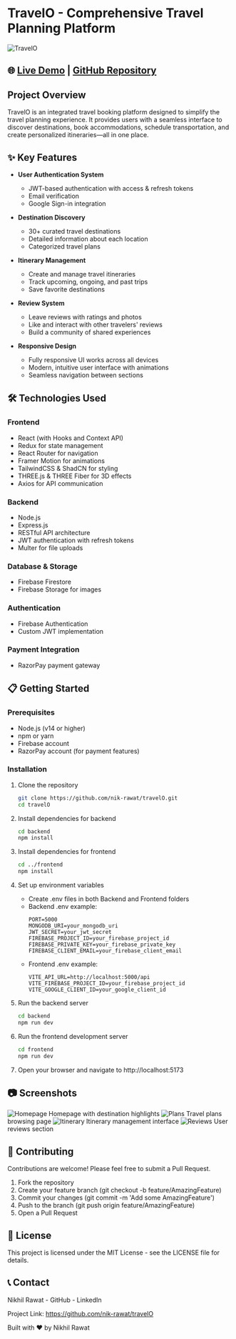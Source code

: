 # TravelO - Comprehensive Travel Planning Platform

![TravelO](https://travel-o-sage.vercel.app/assets/Travelo-white-bg.png)

## 🌐 [Live Demo](https://travel-o-sage.vercel.app/) | [GitHub Repository](https://github.com/nik-rawat/travelO)

## Project Overview

TravelO is an integrated travel booking platform designed to simplify the travel planning experience. It provides users with a seamless interface to discover destinations, book accommodations, schedule transportation, and create personalized itineraries—all in one place.

## ✨ Key Features

- **User Authentication System**
  - JWT-based authentication with access & refresh tokens
  - Email verification
  - Google Sign-in integration

- **Destination Discovery**
  - 30+ curated travel destinations
  - Detailed information about each location
  - Categorized travel plans

- **Itinerary Management**
  - Create and manage travel itineraries
  - Track upcoming, ongoing, and past trips
  - Save favorite destinations

- **Review System**
  - Leave reviews with ratings and photos
  - Like and interact with other travelers' reviews
  - Build a community of shared experiences

- **Responsive Design**
  - Fully responsive UI works across all devices
  - Modern, intuitive user interface with animations
  - Seamless navigation between sections

## 🛠️ Technologies Used

### Frontend
- React (with Hooks and Context API)
- Redux for state management
- React Router for navigation
- Framer Motion for animations
- TailwindCSS & ShadCN for styling
- THREE.js & THREE Fiber for 3D effects
- Axios for API communication

### Backend
- Node.js
- Express.js
- RESTful API architecture
- JWT authentication with refresh tokens
- Multer for file uploads

### Database & Storage
- Firebase Firestore
- Firebase Storage for images

### Authentication
- Firebase Authentication
- Custom JWT implementation

### Payment Integration
- RazorPay payment gateway

## 📋 Getting Started

### Prerequisites
- Node.js (v14 or higher)
- npm or yarn
- Firebase account
- RazorPay account (for payment features)

### Installation

1. Clone the repository
   ```bash
   git clone https://github.com/nik-rawat/travelO.git
   cd travelO
   ```
2. Install dependencies for backend
   ```bash
   cd backend
   npm install
   ```
3. Install dependencies for frontend
   ```bash
   cd ../frontend
   npm install
   ```
4. Set up environment variables

   - Create .env files in both Backend and Frontend folders
   - Backend .env example:
     ```env
     PORT=5000
     MONGODB_URI=your_mongodb_uri
     JWT_SECRET=your_jwt_secret
     FIREBASE_PROJECT_ID=your_firebase_project_id
     FIREBASE_PRIVATE_KEY=your_firebase_private_key
     FIREBASE_CLIENT_EMAIL=your_firebase_client_email
     ```
   - Frontend .env example:
     ```env
     VITE_API_URL=http://localhost:5000/api
     VITE_FIREBASE_PROJECT_ID=your_firebase_project_id
     VITE_GOOGLE_CLIENT_ID=your_google_client_id
     ```
5. Run the backend server
   ```bash
   cd backend
   npm run dev
   ```
6. Run the frontend development server
   ```bash
   cd frontend
   npm run dev
   ```
7. Open your browser and navigate to http://localhost:5173

## 📷 Screenshots
<img alt="Homepage" src="https://travel-o-sage.vercel.app/assets/screenshot-home.png">
Homepage with destination highlights
<img alt="Plans" src="https://travel-o-sage.vercel.app/assets/screenshot-plans.png">
Travel plans browsing page
<img alt="Itinerary" src="https://travel-o-sage.vercel.app/assets/screenshot-itinerary.png">
Itinerary management interface
<img alt="Reviews" src="https://travel-o-sage.vercel.app/assets/screenshot-reviews.png">
User reviews section

## 🤝 Contributing
Contributions are welcome! Please feel free to submit a Pull Request.

1. Fork the repository
2. Create your feature branch (git checkout -b feature/AmazingFeature)
3. Commit your changes (git commit -m 'Add some AmazingFeature')
4. Push to the branch (git push origin feature/AmazingFeature)
5. Open a Pull Request

## 📄 License
This project is licensed under the MIT License - see the LICENSE file for details.

## 📞 Contact
Nikhil Rawat - GitHub - LinkedIn

Project Link: https://github.com/nik-rawat/travelO

Built with ❤️ by Nikhil Rawat